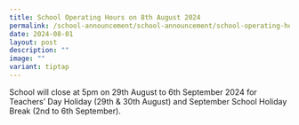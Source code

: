 ```yaml
---
title: School Operating Hours on 8th August 2024
permalink: /school-announcement/school-announcement/school-operating-hours/
date: 2024-08-01
layout: post
description: ""
image: ""
variant: tiptap
---
```

<p>School will close at 5pm on 29th August to 6th September 2024 for Teachers’
Day Holiday (29th &amp; 30th August) and September School Holiday Break
(2nd to 6th September).</p>